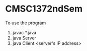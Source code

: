 # CMSC1372ndSem


To use the program

1. javac *.java 
2. java Server <port>
3. java Client <server's IP address> <port>
